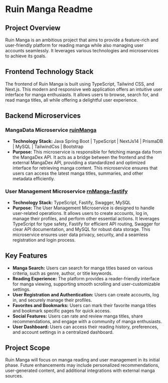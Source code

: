 # Ruin Manga Readme

## Project Overview

Ruin Manga is an ambitious project that aims to provide a feature-rich and user-friendly platform for reading manga while also managing user accounts seamlessly. It leverages various technologies and microservices to achieve its goals.

## Frontend Technology Stack

The frontend of Ruin Manga is built using TypeScript, Tailwind CSS, and Next.js. This modern and responsive web application offers an intuitive user interface for manga enthusiasts. It allows users to browse, search for, and read manga titles, all while offering a delightful user experience.

## Backend Microservices

### MangaData Microservice [ruinManga](https://github.com/tyrell-snyders/ruinManga)

- **Technology Stack:** Java Spring Boot | TypeScript | NextJs14 | PrismaDB | MySQL | TailwindCss | Bootstrap
- **Purpose:** This microservice is responsible for fetching manga data from the MangaDex API. It acts as a bridge between the frontend and the external MangaDex API, providing a standardized and optimized interface for retrieving manga content. This microservice ensures that users can access the latest manga titles, summaries, and other metadata efficiently.

### User Management Microservice [rnManga-fastify](https://github.com/tyrell-snyders/rnManha-fastify)

- **Technology Stack:** TypeScript, Fastify, Swagger, MySQL
- **Purpose:** The User Management Microservice is designed to handle user-related operations. It allows users to create accounts, log in, manage their profiles, and perform other essential actions. It leverages TypeScript for type safety, Fastify for efficient API routing, Swagger for clear API documentation, and MySQL for robust data storage. This microservice ensures user data privacy, security, and a seamless registration and login process.

## Key Features

- **Manga Search:** Users can search for manga titles based on various criteria, such as genre, author, or title keywords.
- **Reading Experience:** The platform provides a reader-friendly interface for manga viewing, supporting smooth scrolling and user-customizable settings.
- **User Registration and Authentication:** Users can create accounts, log in, and securely manage their profiles.
- **Favorites and Bookmarks:** Users can mark their favorite manga titles and bookmark specific pages for quick access.
- **Social Features:** Users can rate and review manga titles, share recommendations, and engage with a community of manga enthusiasts.
- **User Dashboard:** Users can access their reading history, preferences, and account settings in a centralized dashboard.

## Project Scope

Ruin Manga will focus on manga reading and user management in its initial phase. Future enhancements may include personalized recommendations, user-generated content, and additional integrations with external manga sources.
